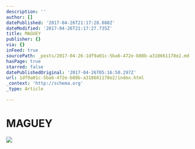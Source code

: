 ```yaml
---
description: ''
author: []
datePublished: '2017-04-26T21:17:28.088Z'
dateModified: '2017-04-26T21:17:27.735Z'
title: MAGUEY
publisher: {}
via: {}
inFeed: true
sourcePath: _posts/2017-04-26-1df9a01c-5ba6-472e-b88b-a318661178e2.md
hasPage: true
starred: false
datePublishedOriginal: '2017-04-26T05:16:50.297Z'
url: 1df9a01c-5ba6-472e-b88b-a318661178e2/index.html
_context: 'http://schema.org'
_type: Article

---
```

# **MAGUEY**
![](https://the-grid-user-content.s3-us-west-2.amazonaws.com/6d6d1474-ea78-453d-9338-b07da43e04c5.jpg)